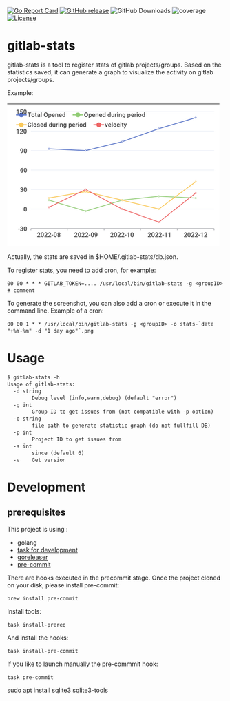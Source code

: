 [![Go Report Card](https://goreportcard.com/badge/github.com/sgaunet/gitlab-stats)](https://goreportcard.com/report/github.com/sgaunet/gitlab-stats)
[![GitHub release](https://img.shields.io/github/release/sgaunet/gitlab-stats.svg)](https://github.com/sgaunet/gitlab-stats/releases/latest)
![GitHub Downloads](https://img.shields.io/github/downloads/sgaunet/gitlab-stats/total)
![coverage](https://raw.githubusercontent.com/wiki/sgaunet/gitlab-stats/coverage-badge.svg)
[![License](https://img.shields.io/github/license/sgaunet/gitlab-stats.svg)](LICENSE)

# gitlab-stats

gitlab-stats is a tool to register stats of gitlab projects/groups. Based on the statistics saved, it can generate a graph to visualize the activity on gitlab projects/groups.

Example:

![screenshot](doc/screenshot.png)

Actually, the stats are saved in $HOME/.gitlab-stats/db.json.

To register stats, you need to add cron, for example: 

```
00 00 * * * GITLAB_TOKEN=.... /usr/local/bin/gitlab-stats -g <groupID>   # comment
```

To generate the screenshot, you can also add a cron or execute it in the command line. Example of a cron:

```
00 00 1 * * /usr/local/bin/gitlab-stats -g <groupID> -o stats-`date "+%Y-%m" -d "1 day ago"`.png
```


# Usage

```
$ gitlab-stats -h
Usage of gitlab-stats:
  -d string
        Debug level (info,warn,debug) (default "error")
  -g int
        Group ID to get issues from (not compatible with -p option)
  -o string
        file path to generate statistic graph (do not fullfill DB)
  -p int
        Project ID to get issues from
  -s int
        since (default 6)
  -v    Get version
```

# Development

## prerequisites

This project is using :

* golang
* [task for development](https://taskfile.dev/#/)
* [goreleaser](https://goreleaser.com/)
* [pre-commit](https://pre-commit.com/)

There are hooks executed in the precommit stage. Once the project cloned on your disk, please install pre-commit:

```
brew install pre-commit
```

Install tools:

```
task install-prereq
```

And install the hooks:

```
task install-pre-commit
```

If you like to launch manually the pre-commmit hook:

```
task pre-commit
```



sudo apt install sqlite3 sqlite3-tools